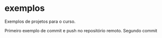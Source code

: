 # exemplos
Exemplos de projetos para o curso. 

Primeiro exemplo de commit e push no repositório remoto. 
Segundo commit
